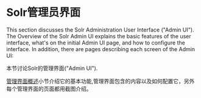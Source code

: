 # Solr管理员界面

This section discusses the Solr Administration User Interface ("Admin UI").
The Overview of the Solr Admin UI explains the basic features of the user interface, what's on the initial Admin UI
page, and how to configure the interface. In addition, there are pages describing each screen of the Admin UI:

本节讨论Solr的管理界面("Admin UI").

[管理界面概述](./admin/overview.md)小节介绍它的基本功能,管理界面包含的内容以及如何配置它，另外每个管理界面的页面都用截图介绍。